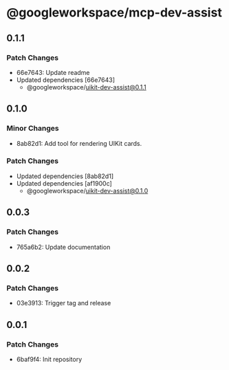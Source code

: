 # @googleworkspace/mcp-dev-assist

## 0.1.1

### Patch Changes

- 66e7643: Update readme
- Updated dependencies [66e7643]
  - @googleworkspace/uikit-dev-assist@0.1.1

## 0.1.0

### Minor Changes

- 8ab82d1: Add tool for rendering UIKit cards.

### Patch Changes

- Updated dependencies [8ab82d1]
- Updated dependencies [af1900c]
  - @googleworkspace/uikit-dev-assist@0.1.0

## 0.0.3

### Patch Changes

- 765a6b2: Update documentation

## 0.0.2

### Patch Changes

- 03e3913: Trigger tag and release

## 0.0.1

### Patch Changes

- 6baf9f4: Init repository
